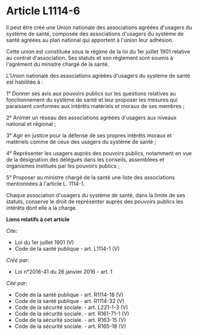 # Article L1114-6

Il peut être créé une Union nationale des associations agréées d'usagers du système de santé, composée des associations
d'usagers du système de santé agréées au plan national qui apportent à l'union leur adhésion. 

Cette union est constituée sous le régime de la loi du 1er juillet 1901 relative au contrat d'association. Ses statuts et son
règlement sont soumis à l'agrément du ministre chargé de la santé. 

L'Union nationale des associations agréées d'usagers du système de santé est habilitée à : 

1° Donner ses avis aux pouvoirs publics sur les questions relatives au fonctionnement du système de santé et leur proposer
les mesures qui paraissent conformes aux intérêts matériels et moraux de ses membres ; 

2° Animer un réseau des associations agréées d'usagers aux niveaux national et régional ; 

3° Agir en justice pour la défense de ses propres intérêts moraux et matériels comme de ceux des usagers du système de
santé ; 

4° Représenter les usagers auprès des pouvoirs publics, notamment en vue de la désignation des délégués dans les conseils,
assemblées et organismes institués par les pouvoirs publics ; 

5° Proposer au ministre chargé de la santé une liste des associations mentionnées à l'article L. 1114-1. 

Chaque association d'usagers du système de santé, dans la limite de ses statuts, conserve le droit de représenter auprès des
pouvoirs publics les intérêts dont elle a la charge.

**Liens relatifs à cet article**

_Cite_:

  - Loi du 1er juillet 1901 (V)
  - Code de la santé publique - art. L1114-1 (V)

_Créé par_:

  - Loi n°2016-41 du 26 janvier 2016 - art. 1

_Cité par_:

  - Code de la santé publique - art. R1114-18 (V)
  - Code de la santé publique - art. R1114-32 (V)
  - Code de la sécurité sociale. - art. L221-1-3 (V)
  - Code de la sécurité sociale. - art. R161-71-1 (V)
  - Code de la sécurité sociale. - art. R163-15 (V)
  - Code de la sécurité sociale. - art. R165-18 (V)
